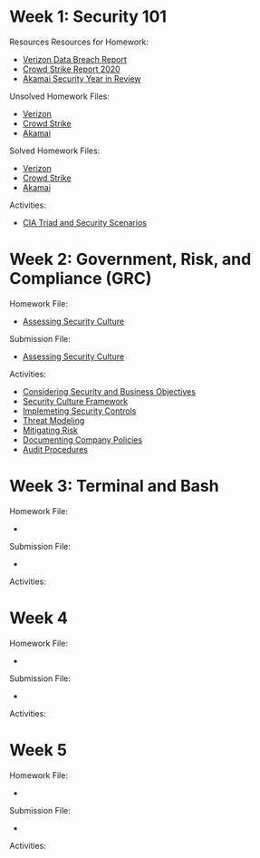 # Week 1: Security 101

Resources Resources for Homework:

  - [Verizon Data Breach Report](https://github.com/naseebahikram/Sample-Work/blob/main/Homework/01-Security%20101/Resources/Verizon_DataBreachReport.pdf)
  - [Crowd Strike Report 2020](https://github.com/naseebahikram/Sample-Work/blob/main/Homework/01-Security%20101/Resources/CrowdstrikeReport2021GTR.pdf)
  - [Akamai Security Year in Review](https://github.com/naseebahikram/Sample-Work/blob/main/Homework/01-Security%20101/Resources/Akamai_Security_Year_in_Review_2020.pdf)

Unsolved Homework Files:

  - [Verizon](https://github.com/naseebahikram/Sample-Work/blob/main/Homework/01-Security%20101/Unsolved/Verizon%20Questions.md)
  - [Crowd Strike](https://github.com/naseebahikram/Sample-Work/blob/main/Homework/01-Security%20101/Unsolved/Crowd%20Strike%20Questions.md)
  - [Akamai](https://github.com/naseebahikram/Sample-Work/blob/main/Homework/01-Security%20101/Unsolved/Akamai%20Security%20Questions.md)
  
Solved Homework Files:

  - [Verizon](https://github.com/naseebahikram/Sample-Work/blob/main/Homework/01-Security%20101/Solved/Verizon%20Data%20Breaches%20Investigation%20Report%20Submission.md)
  - [Crowd Strike](https://github.com/naseebahikram/Sample-Work/blob/main/Homework/01-Security%20101/Solved/Crowdstrike%202021%20Global%20Threat%20Report%20Submission.md)
  - [Akamai](https://github.com/naseebahikram/Sample-Work/blob/main/Homework/01-Security%20101/Solved/Akamai%20Security%20Year%20in%20Review%202020%20Submission.md)

Activities:

  - [CIA Triad and Security Scenarios](https://github.com/naseebahikram/Sample-Work/blob/main/Activities/01-Security%20101/CIA%20Triad%20and%20Security%20Scenarios.md)
# Week 2: Government, Risk, and Compliance (GRC)

Homework File:

  - [Assessing Security Culture](https://github.com/naseebahikram/Sample-Work/blob/main/Homework/02-GRC/Unsolved/Unit%202%20Homework%20Unsolved.md)

Submission File:

  - [Assessing Security Culture](https://github.com/naseebahikram/Sample-Work/blob/main/Homework/02-GRC/Solved/Unit%202%20Homework.md)

Activities:

  - [Considering Security and Business Objectives](https://github.com/naseebahikram/Sample-Work/blob/main/Activities/02-GRC/Considering%20Security%20and%20Business%20Objectives.md)
  - [Security Culture Framework](https://github.com/naseebahikram/Sample-Work/blob/main/Activities/02-GRC/Security%20Culture%20Framework.md)
  - [Implemeting Security Controls](https://github.com/naseebahikram/Sample-Work/blob/main/Activities/02-GRC/Implementing%20Security%20Controls.md)
  - [Threat Modeling](https://github.com/naseebahikram/Sample-Work/blob/main/Activities/02-GRC/Threat%20Modeling%20Steps%201%20-%204.md)
  - [Mitigating Risk](https://github.com/naseebahikram/Sample-Work/blob/main/Activities/02-GRC/Threat%20Modeling%20Mitigating%20Risk.md)
  - [Documenting Company Policies]()
  - [Audit Procedures]()
# Week 3: Terminal and Bash

Homework File:

  - 

Submission File:

  - 

Activities:

# Week 4

Homework File:

  - 

Submission File:

  - 

Activities:

# Week 5

Homework File:

  - 

Submission File:

  - 

Activities: